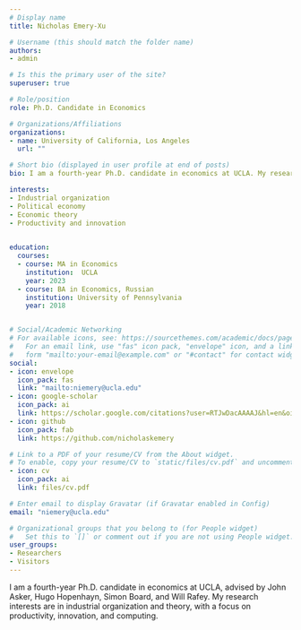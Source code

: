 ```yaml
---
# Display name
title: Nicholas Emery-Xu

# Username (this should match the folder name)
authors:
- admin

# Is this the primary user of the site?
superuser: true

# Role/position
role: Ph.D. Candidate in Economics

# Organizations/Affiliations
organizations:
- name: University of California, Los Angeles
  url: ""

# Short bio (displayed in user profile at end of posts)
bio: I am a fourth-year Ph.D. candidate in economics at UCLA. My research interests are in industrial organization and theory, with a focus on productivity, innovation, and computing.

interests:
- Industrial organization
- Political economy
- Economic theory
- Productivity and innovation
 

education:
  courses:
  - course: MA in Economics
    institution:  UCLA
    year: 2023 
  - course: BA in Economics, Russian
    institution: University of Pennsylvania
    year: 2018


# Social/Academic Networking
# For available icons, see: https://sourcethemes.com/academic/docs/page-builder/#icons
#   For an email link, use "fas" icon pack, "envelope" icon, and a link in the
#   form "mailto:your-email@example.com" or "#contact" for contact widget.
social:
- icon: envelope
  icon_pack: fas
  link: "mailto:niemery@ucla.edu"
- icon: google-scholar
  icon_pack: ai
  link: https://scholar.google.com/citations?user=RTJwDacAAAAJ&hl=en&oi=ao
- icon: github
  icon_pack: fab
  link: https://github.com/nicholaskemery

# Link to a PDF of your resume/CV from the About widget.
# To enable, copy your resume/CV to `static/files/cv.pdf` and uncomment the lines below.
- icon: cv
  icon_pack: ai
  link: files/cv.pdf

# Enter email to display Gravatar (if Gravatar enabled in Config)
email: "niemery@ucla.edu"

# Organizational groups that you belong to (for People widget)
#   Set this to `[]` or comment out if you are not using People widget.
user_groups:
- Researchers
- Visitors
---
```


I am a fourth-year Ph.D. candidate in economics at UCLA, advised by John Asker, Hugo Hopenhayn, Simon Board, and Will Rafey. My research interests are in industrial organization and theory, with a focus on productivity, innovation, and computing.